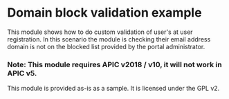# Domain block validation example

This module shows how to do custom validation of user's at user registration.
In this scenario the module is checking their email address domain is not on the blocked list provided by the portal administrator.

### Note: This module requires APIC v2018 / v10, it will not work in APIC v5.

This module is provided as-is as a sample.
It is licensed under the GPL v2.
